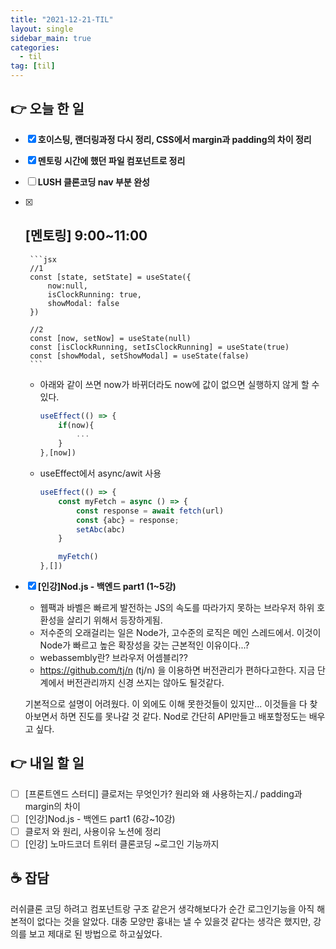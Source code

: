 ```yaml
---
title: "2021-12-21-TIL"
layout: single
sidebar_main: true
categories: 
  - til
tag: [til]
---
```


## 👉 오늘 한 일

- [x]  **호이스팅, 랜더링과정 다시 정리, CSS에서 margin과 padding의 차이 정리**
- [x]  **멘토링 시간에 했던 파일 컴포넌트로 정리**
- [ ]  **LUSH 클론코딩 nav 부분 완성**
- [x]  **[멘토링] 9:00~11:00**
    - 
        
        ```jsx
        //1
        const [state, setState] = useState({
        	now:null,
        	isClockRunning: true,
        	showModal: false
        })
         
        //2
        const [now, setNow] = useState(null)
        const [isClockRunning, setIsClockRunning] = useState(true)
        const [showModal, setShowModal] = useState(false)
        ```
        
    - 아래와 같이 쓰면 now가 바뀌더라도 now에 값이 없으면 실행하지 않게 할 수 있다.
        
        ```jsx
        useEffect(() => {
        	if(now){
        		...
        	}
        },[now])
        ```
        
    - useEffect에서 async/awit 사용
        
        ```jsx
        useEffect(() => {
        	const myFetch = async () => {
        		const response = await fetch(url)
        		const {abc} = response;
        		setAbc(abc)		
        	}
        
        	myFetch()
        },[])
        ```
        
- [x]  **[인강]Nod.js - 백엔드 part1 (1~5강)**
    - 웹팩과 바벨은 빠르게 발전하는 JS의 속도를 따라가지 못하는 브라우저 하위 호환성을 살리기 위해서 등장하게됨.
    - 저수준의 오래걸리는 일은 Node가, 고수준의 로직은 메인 스레드에서. 이것이 Node가 빠르고 높은 확장성을 갖는 근본적인 이유이다...?
    - webassembly란? 브라우저 어셈블리??
    - https://github.com/tj/n (tj/n) 을 이용하면 버전관리가 편하다고한다. 지금 단계에서 버전관리까지 신경 쓰지는 않아도 될것같다.
    
    기본적으로 설명이 어려웠다. 이 외에도 이해 못한것들이 있지만... 이것들을 다 찾아보면서 하면 진도를 못나갈 것 같다.
    Nod로 간단히 API만들고 배포할정도는 배우고 싶다.
    

## 👉 내일 할 일

- [ ]  [프론트엔드 스터디] 클로저는 무엇인가? 원리와 왜 사용하는지./ padding과 margin의 차이
- [ ]  [인강]Nod.js - 백엔드 part1 (6강~10강)
- [ ]  클로저 와 원리, 사용이유 노션에 정리
- [ ]  [인강] 노마드코더 트위터 클론코딩 ~로그인 기능까지

## ☕ 잡담

러쉬클론 코딩 하려고 컴포넌트랑 구조 같은거 생각해보다가 순간 로그인기능을 아직 해본적이 없다는 것을 알았다.
대충 모양만 흉내는 낼 수 있을것 같다는 생각은 했지만, 강의를 보고 제대로 된 방법으로 하고싶었다.

<br /><br /><br /><br />
